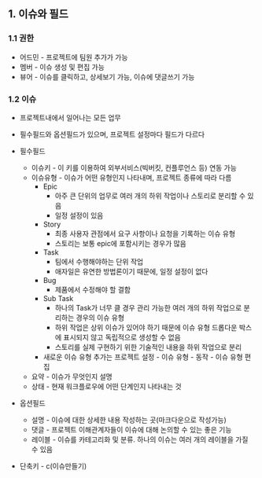 ## 1. 이슈와 필드
### 1.1 권한
* 어드민 - 프로젝트에 팀원 추가가 가능
* 멤버 - 이슈 생성 및 편집 가능
* 뷰어 - 이슈를 클릭하고, 상세보기 가능, 이슈에 댓글쓰기 가능

### 1.2 이슈
* 프로젝트내에서 일어나는 모든 업무
* 필수필드와 옵션필드가 있으며, 프로젝트 설정마다 필드가 다르다
* 필수필드
  * 이슈키 - 이 키를 이용하여 외부서비스(빅버킷, 컨플루언스 등) 연동 가능
  * 이슈유형 - 이슈가 어떤 유형인지 나타내며, 프로젝트 종류에 따라 다름
    * Epic
      * 아주 큰 단위의 업무로 여러 개의 하위 작업이나 스토리로 분리할 수 있음
      * 일정 설정이 있음
    * Story
      * 최종 사용자 관점에서 요구 사항이나 요청을 기록하는 이슈 유형
      * 스토리는 보통 epic에 포함시키는 경우가 많음
    * Task
      * 팀에서 수행해야하는 단위 작업
      * 애자일은 유연한 방법론이기 때문에, 일정 설정이 없다
    * Bug
      * 제품에서 수정해야 할 결함
    * Sub Task
      * 하나의 Task가 너무 클 경우 관리 가능한 여러 개의 하위 작업으로 분리하는 경우의 이슈 유형
      * 하위 작업은 상위 이슈가 있어야 하기 때문에 이슈 유형 드롭다운 박스에 표시되지 않고 독립적으로 생성할 수 없음
      * 스토리를 실제 구현하기 위한 기술적인 내용을 하위 작업으로 분리
    * 새로운 이슈 유형 추가는 프로젝트 설정 - 이슈 유형 - 동작 - 이슈 유형 편집
  * 요약 - 이슈가 무엇인지 설명
  * 상태 - 현재 워크플로우에 어떤 단계인지 나타내는 것

* 옵션필드
  * 설명 - 이슈에 대한 상세한 내용 작성하는 곳(마크다운으로 작성가능)
  * 댓글 - 프로젝트 이해관계자들이 이슈에 대해 논의할 수 있는 좋은 기능
  * 레이블 - 이슈를 카테고리화 및 분류. 하나의 이슈는 여러 개의 레이블을 가질 수 있음

* 단축키 - c(이슈만들기)
